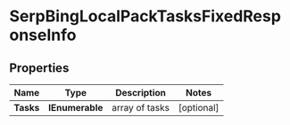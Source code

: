 # SerpBingLocalPackTasksFixedResponseInfo


## Properties

| Name | Type | Description | Notes |
|------------ | ------------- | ------------- | -------------|
**Tasks** | **IEnumerable<SerpBingLocalPackTasksFixedTaskInfo>** | array of tasks |[optional]|